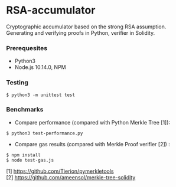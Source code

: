 # RSA-accumulator
Cryptographic accumulator based on the strong RSA assumption.<br>
Generating and verifying proofs in Python, verifier in Solidity.

### Prerequesites

* Python3 
* Node.js 10.14.0, NPM

### Testing

`$ python3 -m unittest test`

### Benchmarks

* Compare performance (compared with Python Merkle Tree [1]):
```
$ python3 test-performance.py
```

* Compare gas results (compared with Merkle Proof verifier [2]) :
```
$ npm install
$ node test-gas.js
```

[1] https://github.com/Tierion/pymerkletools <br> 
[2] https://github.com/ameensol/merkle-tree-solidity


